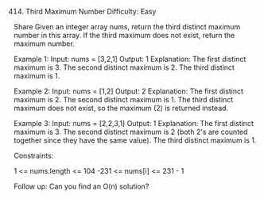 414. Third Maximum Number
Difficulty: Easy

Share
Given an integer array nums, return the third distinct maximum number in this array. If the third maximum does not exist, return the maximum number.

Example 1:
Input: nums = [3,2,1]
Output: 1
Explanation:
The first distinct maximum is 3.
The second distinct maximum is 2.
The third distinct maximum is 1.

Example 2:
Input: nums = [1,2]
Output: 2
Explanation:
The first distinct maximum is 2.
The second distinct maximum is 1.
The third distinct maximum does not exist, so the maximum (2) is returned instead.

Example 3:
Input: nums = [2,2,3,1]
Output: 1
Explanation:
The first distinct maximum is 3.
The second distinct maximum is 2 (both 2's are counted together since they have the same value).
The third distinct maximum is 1.
 
Constraints:

1 <= nums.length <= 104
-231 <= nums[i] <= 231 - 1
 

Follow up: Can you find an O(n) solution?